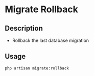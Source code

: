 # Migrate Rollback

## Description

- Rollback the last database migration

## Usage

```shell
php artisan migrate:rollback
```